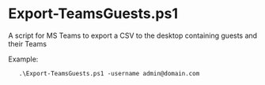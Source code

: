# Export-TeamsGuests.ps1
A script for MS Teams to export a CSV to the desktop containing guests and their Teams

Example:
```
   .\Export-TeamsGuests.ps1 -username admin@domain.com
```
